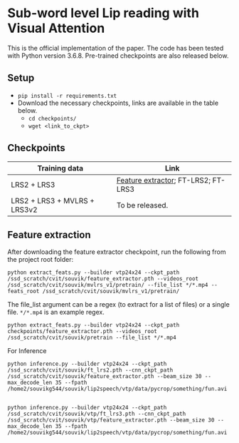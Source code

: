# Sub-word level Lip reading with Visual Attention

This is the official implementation of the paper. The code has been tested with Python version 3.6.8. Pre-trained checkpoints are also released below. 

## Setup
- `pip install -r requirements.txt`
- Download the necessary checkpoints, links are available in the table below.
  - `cd checkpoints/`
  - `wget <link_to_ckpt>`

## Checkpoints

|Training data|Link                         |
|-------------------------------|-----------------------------|
|LRS2 + LRS3|[Feature extractor](https://www.robots.ox.ac.uk/~vgg/research/vtp-for-lip-reading/checkpoints/public_train_data/feature_extractor.pth); FT-LRS2; FT-LRS3          |
|LRS2 + LRS3 + MVLRS + LRS3v2| To be released.

## Feature extraction

After downloading the feature extractor checkpoint, run the following from the project root folder:

```
python extract_feats.py --builder vtp24x24 --ckpt_path /ssd_scratch/cvit/souvik/feature_extractor.pth --videos_root /ssd_scratch/cvit/souvik/mvlrs_v1/pretrain/ --file_list */*.mp4 --feats_root /ssd_scratch/cvit/souvik/mvlrs_v1/pretrain/
```

The file_list argument can be a regex (to extract for a list of files) or a single file. `*/*.mp4` is an example regex. 

```
python extract_feats.py --builder vtp24x24 --ckpt_path checkpoints/feature_extractor.pth --videos_root /ssd_scratch/cvit/souvik/pretrain --file_list */*.mp4
```


For Inference
```
python inference.py --builder vtp24x24 --ckpt_path /ssd_scratch/cvit/souvik/ft_lrs2.pth --cnn_ckpt_path /ssd_scratch/cvit/souvik/feature_extractor.pth --beam_size 30 --max_decode_len 35 --fpath /home2/souvikg544/souvik/lip2speech/vtp/data/pycrop/something/fun.avi

```
```

python inference.py --builder vtp24x24 --ckpt_path /ssd_scratch/cvit/souvik/vtp/ft_lrs3.pth --cnn_ckpt_path /ssd_scratch/cvit/souvik/vtp/feature_extractor.pth --beam_size 30 --max_decode_len 35 --fpath /home2/souvikg544/souvik/lip2speech/vtp/data/pycrop/something/fun.avi